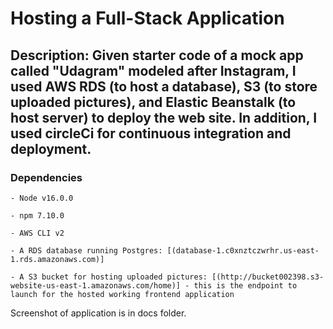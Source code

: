 # Hosting a Full-Stack Application

## Description: Given starter code of a mock app called "Udagram" modeled after Instagram, I used AWS RDS (to host a database), S3 (to store uploaded pictures), and Elastic Beanstalk (to host server) to deploy the web site. In addition, I used circleCi for continuous integration and deployment.

### Dependencies

```
- Node v16.0.0

- npm 7.10.0

- AWS CLI v2

- A RDS database running Postgres: [(database-1.c0xnztczwrhr.us-east-1.rds.amazonaws.com)]

- A S3 bucket for hosting uploaded pictures: [(http://bucket002398.s3-website-us-east-1.amazonaws.com/home)] - this is the endpoint to launch for the hosted working frontend application
```

Screenshot of application is in docs folder.


